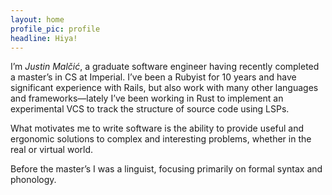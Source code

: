 ```yaml
---
layout: home
profile_pic: profile
headline: Hiya!
---
```


I’m _Justin Malčić_, a graduate software engineer having recently completed a master’s in CS at Imperial. I’ve been a Rubyist for 10 years and have significant experience with Rails, but also work with many other languages and frameworks—lately I’ve been working in Rust to implement an experimental VCS to track the structure of source code using LSPs.

What motivates me to write software is the ability to provide useful and ergonomic solutions to complex and interesting problems, whether in the real or virtual world.

Before the master’s I was a linguist, focusing primarily on formal syntax and phonology.
